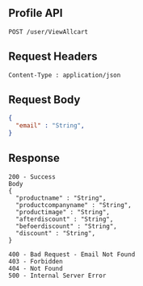 ## Profile API
```
POST /user/ViewAllcart
```

## Request Headers
```
Content-Type : application/json
```
 
## Request Body
``` json 
{
  "email" : "String",
}
```
## Response
```
200 - Success
Body
{
  "productname" : "String",
  "productcompanyname" : "String",
  "productimage" : "String",
  "afterdiscount" : "String",
  "befoerdiscount" : "String",
  "discount" : "String",
}

400 - Bad Request - Email Not Found
403 - Forbidden
404 - Not Found
500 - Internal Server Error

